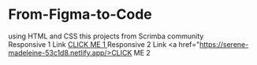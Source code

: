 # From-Figma-to-Code
using HTML and CSS this projects from Scrimba community  <br/>
Responsive 1 Link <a href="https://fluffy-macaron-1d309f.netlify.app/">CLICK ME 1 </a>
Responsive 2 Link <a href="https://serene-madeleine-53c1d8.netlify.app/>CLICK ME 2 </a>

